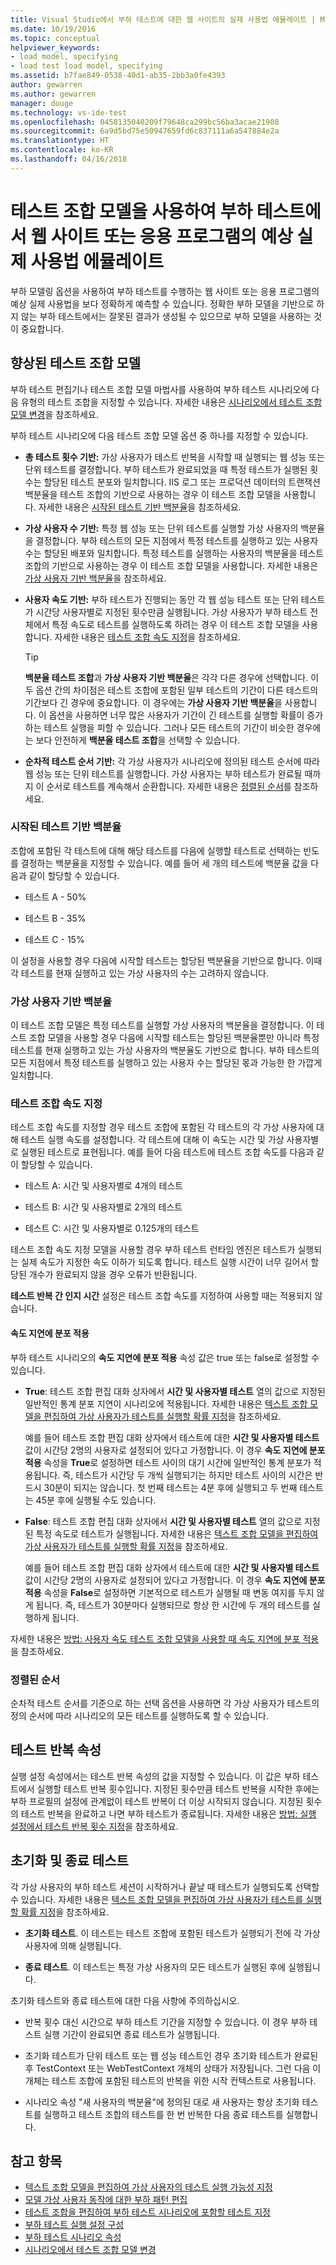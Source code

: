 ```yaml
---
title: Visual Studio에서 부하 테스트에 대한 웹 사이트의 실제 사용법 에뮬레이트 | Microsoft Docs
ms.date: 10/19/2016
ms.topic: conceptual
helpviewer_keywords:
- load model, specifying
- load test load model, specifying
ms.assetid: b7fae849-0538-40d1-ab35-2bb3a0fe4393
author: gewarren
ms.author: gewarren
manager: douge
ms.technology: vs-ide-test
ms.openlocfilehash: 0458135040209f79648ca299bc56ba3acae21908
ms.sourcegitcommit: 6a9d5bd75e50947659fd6c837111a6a547884e2a
ms.translationtype: HT
ms.contentlocale: ko-KR
ms.lasthandoff: 04/16/2018
---
```

# <a name="emulate-expected-real-world-usage-of-a-web-site-or-application-in-a-load-test-using-a-test-mix-models"></a>테스트 조합 모델을 사용하여 부하 테스트에서 웹 사이트 또는 응용 프로그램의 예상 실제 사용법 에뮬레이트

부하 모델링 옵션을 사용하여 부하 테스트를 수행하는 웹 사이트 또는 응용 프로그램의 예상 실제 사용법을 보다 정확하게 예측할 수 있습니다. 정확한 부하 모델을 기반으로 하지 않는 부하 테스트에서는 잘못된 결과가 생성될 수 있으므로 부하 모델을 사용하는 것이 중요합니다.

## <a name="test-mix-model-enhancements"></a>향상된 테스트 조합 모델

부하 테스트 편집기나 테스트 조합 모델 마법사를 사용하여 부하 테스트 시나리오에 다음 유형의 테스트 조합을 지정할 수 있습니다. 자세한 내용은 [시나리오에서 테스트 조합 모델 변경](../test/edit-test-mix-models-to-specify-the-probability-of-a-virtual-user-running-a-test.md)을 참조하세요.

부하 테스트 시나리오에 다음 테스트 조합 모델 옵션 중 하나를 지정할 수 있습니다.

-   **총 테스트 횟수 기반:** 가상 사용자가 테스트 반복을 시작할 때 실행되는 웹 성능 또는 단위 테스트를 결정합니다. 부하 테스트가 완료되었을 때 특정 테스트가 실행된 횟수는 할당된 테스트 분포와 일치합니다. IIS 로그 또는 프로덕션 데이터의 트랜잭션 백분율을 테스트 조합의 기반으로 사용하는 경우 이 테스트 조합 모델을 사용합니다. 자세한 내용은 [시작된 테스트 기반 백분율](#BasedOnTestsStarted)을 참조하세요.

-   **가상 사용자 수 기반:** 특정 웹 성능 또는 단위 테스트를 실행할 가상 사용자의 백분율을 결정합니다. 부하 테스트의 모든 지점에서 특정 테스트를 실행하고 있는 사용자 수는 할당된 배포와 일치합니다. 특정 테스트를 실행하는 사용자의 백분율을 테스트 조합의 기반으로 사용하는 경우 이 테스트 조합 모델을 사용합니다. 자세한 내용은 [가상 사용자 기반 백분율](#PercentageBasedonVirtualUsers)을 참조하세요.

-   **사용자 속도 기반:** 부하 테스트가 진행되는 동안 각 웹 성능 테스트 또는 단위 테스트가 시간당 사용자별로 지정된 횟수만큼 실행됩니다. 가상 사용자가 부하 테스트 전체에서 특정 속도로 테스트를 실행하도록 하려는 경우 이 테스트 조합 모델을 사용합니다. 자세한 내용은 [테스트 조합 속도 지정](#PacingTestMix)을 참조하세요.

    > [!TIP]
    > **백분율 테스트 조합**과 **가상 사용자 기반 백분율**은 각각 다른 경우에 선택합니다. 이 두 옵션 간의 차이점은 테스트 조합에 포함된 일부 테스트의 기간이 다른 테스트의 기간보다 긴 경우에 중요합니다. 이 경우에는 **가상 사용자 기반 백분율**을 사용합니다. 이 옵션을 사용하면 너무 많은 사용자가 기간이 긴 테스트를 실행할 확률이 증가하는 테스트 실행을 피할 수 있습니다. 그러나 모든 테스트의 기간이 비슷한 경우에는 보다 안전하게 **백분율 테스트 조합**을 선택할 수 있습니다.

-   **순차적 테스트 순서 기반:** 각 가상 사용자가 시나리오에 정의된 테스트 순서에 따라 웹 성능 또는 단위 테스트를 실행합니다. 가상 사용자는 부하 테스트가 완료될 때까지 이 순서로 테스트를 계속해서 순환합니다. 자세한 내용은 [정렬된 순서](#SequentialOrder)를 참조하세요.

###  <a name="BasedOnTestsStarted"></a> 시작된 테스트 기반 백분율
 조합에 포함된 각 테스트에 대해 해당 테스트를 다음에 실행할 테스트로 선택하는 빈도를 결정하는 백분율을 지정할 수 있습니다. 예를 들어 세 개의 테스트에 백분율 값을 다음과 같이 할당할 수 있습니다.

-   테스트 A - 50%

-   테스트 B - 35%

-   테스트 C - 15%

 이 설정을 사용할 경우 다음에 시작할 테스트는 할당된 백분율을 기반으로 합니다. 이때 각 테스트를 현재 실행하고 있는 가상 사용자의 수는 고려하지 않습니다.

###  <a name="PercentageBasedonVirtualUsers"></a> 가상 사용자 기반 백분율
 이 테스트 조합 모델은 특정 테스트를 실행할 가상 사용자의 백분율을 결정합니다. 이 테스트 조합 모델을 사용할 경우 다음에 시작할 테스트는 할당된 백분율뿐만 아니라 특정 테스트를 현재 실행하고 있는 가상 사용자의 백분율도 기반으로 합니다. 부하 테스트의 모든 지점에서 특정 테스트를 실행하고 있는 사용자 수는 할당된 몫과 가능한 한 가깝게 일치합니다.

###  <a name="PacingTestMix"></a> 테스트 조합 속도 지정
 테스트 조합 속도를 지정할 경우 테스트 조합에 포함된 각 테스트의 각 가상 사용자에 대해 테스트 실행 속도를 설정합니다. 각 테스트에 대해 이 속도는 시간 및 가상 사용자별로 실행된 테스트로 표현됩니다. 예를 들어 다음 테스트에 테스트 조합 속도를 다음과 같이 할당할 수 있습니다.

-   테스트 A: 시간 및 사용자별로 4개의 테스트

-   테스트 B: 시간 및 사용자별로 2개의 테스트

-   테스트 C: 시간 및 사용자별로 0.125개의 테스트

 테스트 조합 속도 지정 모델을 사용할 경우 부하 테스트 런타임 엔진은 테스트가 실행되는 실제 속도가 지정한 속도 이하가 되도록 합니다. 테스트 실행 시간이 너무 길어서 할당된 개수가 완료되지 않을 경우 오류가 반환됩니다.

 **테스트 반복 간 인지 시간** 설정은 테스트 조합 속도를 지정하여 사용할 때는 적용되지 않습니다.

#### <a name="applying-distribution-to-pacing-delay"></a>속도 지연에 분포 적용
 부하 테스트 시나리오의 **속도 지연에 분포 적용** 속성 값은 true 또는 false로 설정할 수 있습니다.

-   **True**: 테스트 조합 편집 대화 상자에서 **시간 및 사용자별 테스트** 열의 값으로 지정된 일반적인 통계 분포 지연이 시나리오에 적용됩니다. 자세한 내용은 [텍스트 조합 모델을 편집하여 가상 사용자가 테스트를 실행할 확률 지정](../test/edit-test-mix-models-to-specify-the-probability-of-a-virtual-user-running-a-test.md)을 참조하세요.

     예를 들어 테스트 조합 편집 대화 상자에서 테스트에 대한 **시간 및 사용자별 테스트** 값이 시간당 2명의 사용자로 설정되어 있다고 가정합니다. 이 경우 **속도 지연에 분포 적용** 속성을 **True**로 설정하면 테스트 사이의 대기 시간에 일반적인 통계 분포가 적용됩니다. 즉, 테스트가 시간당 두 개씩 실행되기는 하지만 테스트 사이의 시간은 반드시 30분이 되지는 않습니다. 첫 번째 테스트는 4분 후에 실행되고 두 번째 테스트는 45분 후에 실행될 수도 있습니다.

-   **False**: 테스트 조합 편집 대화 상자에서 **시간 및 사용자별 테스트** 열의 값으로 지정된 특정 속도로 테스트가 실행됩니다. 자세한 내용은 [텍스트 조합 모델을 편집하여 가상 사용자가 테스트를 실행할 확률 지정](../test/edit-test-mix-models-to-specify-the-probability-of-a-virtual-user-running-a-test.md)을 참조하세요.

     예를 들어 테스트 조합 편집 대화 상자에서 테스트에 대한 **시간 및 사용자별 테스트** 값이 시간당 2명의 사용자로 설정되어 있다고 가정합니다. 이 경우 **속도 지연에 분포 적용** 속성을 **False**로 설정하면 기본적으로 테스트가 실행될 때 변동 여지를 두지 않게 됩니다. 즉, 테스트가 30분마다 실행되므로 항상 한 시간에 두 개의 테스트를 실행하게 됩니다.

 자세한 내용은 [방법: 사용자 속도 테스트 조합 모델을 사용할 때 속도 지연에 분포 적용](../test/how-to-apply-distribution-to-pacing-delay-when-using-a-user-pace-test-mix-model.md)을 참조하세요.

###  <a name="SequentialOrder"></a> 정렬된 순서
 순차적 테스트 순서를 기준으로 하는 선택 옵션을 사용하면 각 가상 사용자가 테스트의 정의 순서에 따라 시나리오의 모든 테스트를 실행하도록 할 수 있습니다.

## <a name="test-iterations-property"></a>테스트 반복 속성
 실행 설정 속성에서는 테스트 반복 속성의 값을 지정할 수 있습니다. 이 값은 부하 테스트에서 실행할 테스트 반복 횟수입니다. 지정된 횟수만큼 테스트 반복을 시작한 후에는 부하 프로필의 설정에 관계없이 테스트 반복이 더 이상 시작되지 않습니다. 지정된 횟수의 테스트 반복을 완료하고 나면 부하 테스트가 종료됩니다. 자세한 내용은 [방법: 실행 설정에서 테스트 반복 횟수 지정](../test/how-to-specify-the-number-of-test-iterations-in-a-load-test.md)을 참조하세요.

## <a name="initialize-and-terminate-tests"></a>초기화 및 종료 테스트
 각 가상 사용자의 부하 테스트 세션이 시작하거나 끝날 때 테스트가 실행되도록 선택할 수 있습니다. 자세한 내용은 [텍스트 조합 모델을 편집하여 가상 사용자가 테스트를 실행할 확률 지정](../test/edit-test-mix-models-to-specify-the-probability-of-a-virtual-user-running-a-test.md)을 참조하세요.

-   **초기화 테스트**. 이 테스트는 테스트 조합에 포함된 테스트가 실행되기 전에 각 가상 사용자에 의해 실행됩니다.

-   **종료 테스트**. 이 테스트는 특정 가상 사용자의 모든 테스트가 실행된 후에 실행됩니다.

 초기화 테스트와 종료 테스트에 대한 다음 사항에 주의하십시오.

-   반복 횟수 대신 시간으로 부하 테스트 기간을 지정할 수 있습니다. 이 경우 부하 테스트 실행 기간이 완료되면 종료 테스트가 실행됩니다.

-   초기화 테스트가 단위 테스트 또는 웹 성능 테스트인 경우 초기화 테스트가 완료된 후 TestContext 또는 WebTestContext 개체의 상태가 저장됩니다. 그런 다음 이 개체는 테스트 조합에 포함된 테스트의 반복을 위한 시작 컨텍스트로 사용됩니다.

-   시나리오 속성 "새 사용자의 백분율"에 정의된 대로 새 사용자는 항상 초기화 테스트를 실행하고 테스트 조합의 테스트를 한 번 반복한 다음 종료 테스트를 실행합니다.

## <a name="see-also"></a>참고 항목

- [텍스트 조합 모델을 편집하여 가상 사용자의 테스트 실행 가능성 지정](../test/edit-test-mix-models-to-specify-the-probability-of-a-virtual-user-running-a-test.md)
- [모델 가상 사용자 동작에 대한 부하 패턴 편집](../test/edit-load-patterns-to-model-virtual-user-activities.md)
- [테스트 조합을 편집하여 부하 테스트 시나리오에 포함할 테스트 지정](../test/edit-the-test-mix-to-specify-which-web-browsers-types-in-a-load-test-scenario.md)
- [부하 테스트 실행 설정 구성](../test/configure-load-test-run-settings.md)
- [부하 테스트 시나리오 속성](../test/load-test-scenario-properties.md)
- [시나리오에서 테스트 조합 모델 변경](../test/edit-test-mix-models-to-specify-the-probability-of-a-virtual-user-running-a-test.md)
